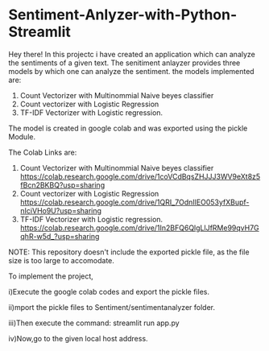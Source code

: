# Sentiment-Anlyzer-with-Python-Streamlit
Hey there! 
In this projectc i have created an application which can analyze the sentiments of a given text. 
The senitiment anlayzer provides three models by which one can analyze the sentiment. the models implemented are:
1) Count Vectorizer with Multinommial Naive beyes classifier
2) Count vectorizer with Logistic Regression
3) TF-IDF Vectorizer with Logistic regression. 

The model is created in google colab and was exported using the pickle Module. 

The Colab Links are:
1) Count Vectorizer with Multinommial Naive beyes classifier
    https://colab.research.google.com/drive/1coVCdBqsZHJJJ3WV9eXt8z5fBcn2BKBQ?usp=sharing
2) Count vectorizer with Logistic Regression
    https://colab.research.google.com/drive/1QRI_7OdnIlEO053yfXBupf-nIciVHo9U?usp=sharing
3) TF-IDF Vectorizer with Logistic regression. 
    https://colab.research.google.com/drive/1In2BFQ6QlgLlJfRMe99qvH7GqhR-w5d_?usp=sharing
    

NOTE: This repository doesn't include the exported pickle file, as the file size is too large to accomodate.

To implement the project,

i)Execute the google colab codes and export the pickle files.

ii)mport the pickle files to Sentiment/sentimentanalyzer folder.

iii)Then execute the command: streamlit run app.py

iv)Now,go to the given local host address.
